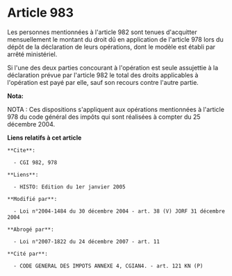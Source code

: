 # Article 983

Les personnes mentionnées à l'article 982 sont tenues d'acquitter mensuellement le montant du droit dû en application de
l'article 978 lors du dépôt de la déclaration de leurs opérations, dont le modèle est établi par arrêté ministériel.

Si l'une des deux parties concourant à l'opération est seule assujettie à la déclaration prévue par l'article 982 le total
des droits applicables à l'opération est payé par elle, sauf son recours contre l'autre partie.

**Nota:**

NOTA : Ces dispositions s'appliquent aux opérations mentionnées à l'article 978 du code général des impôts qui sont réalisées
à compter du 25 décembre 2004.

**Liens relatifs à cet article**

	**Cite**:

	  - CGI 982, 978

	**Liens**:

	  - HISTO: Edition du 1er janvier 2005

	**Modifié par**:

	  - Loi n°2004-1484 du 30 décembre 2004 - art. 38 (V) JORF 31 décembre 2004

	**Abrogé par**:

	  - Loi n°2007-1822 du 24 décembre 2007 - art. 11

	**Cité par**:

	  - CODE GENERAL DES IMPOTS ANNEXE 4, CGIAN4. - art. 121 KN (P)
